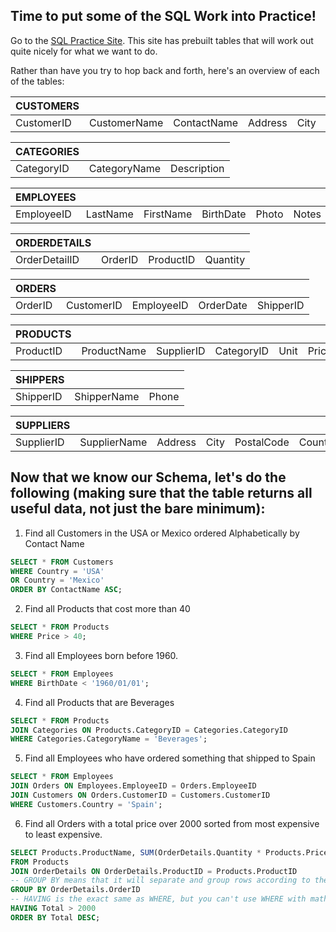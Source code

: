 ## Time to put some of the SQL Work into Practice!

Go to the [SQL Practice Site](https://www.w3schools.com/sql/trysql.asp?filename=trysql_desc). This site has prebuilt tables that will work out quite nicely for what we want to do.

Rather than have you try to hop back and forth, here's an overview of each of the tables:

| CUSTOMERS  |              |             |         |      |            |         |
| ---------- | ------------ | ----------- | ------- | ---- | ---------- | ------- |
| CustomerID | CustomerName | ContactName | Address | City | PostalCode | Country |

| CATEGORIES |              |             |
| ---------- | ------------ | ----------- |
| CategoryID | CategoryName | Description |

| EMPLOYEES  |          |           |           |       |       |
| ---------- | -------- | --------- | --------- | ----- | ----- |
| EmployeeID | LastName | FirstName | BirthDate | Photo | Notes |

| ORDERDETAILS  |         |           |          |
| ------------- | ------- | --------- | -------- |
| OrderDetailID | OrderID | ProductID | Quantity |

| ORDERS  |            |            |           |           |
| ------- | ---------- | ---------- | --------- | --------- |
| OrderID | CustomerID | EmployeeID | OrderDate | ShipperID |

| PRODUCTS  |             |            |            |      |       |
| --------- | ----------- | ---------- | ---------- | ---- | ----- |
| ProductID | ProductName | SupplierID | CategoryID | Unit | Price |

| SHIPPERS  |             |       |
| --------- | ----------- | ----- |
| ShipperID | ShipperName | Phone |

| SUPPLIERS  |              |         |      |            |         |     |
| ---------- | ------------ | ------- | ---- | ---------- | ------- | --- |
| SupplierID | SupplierName | Address | City | PostalCode | Country |

## Now that we know our Schema, let's do the following (making sure that the table returns all useful data, not just the bare minimum):

1. Find all Customers in the USA or Mexico ordered Alphabetically by Contact Name
```SQL
SELECT * FROM Customers
WHERE Country = 'USA'
OR Country = 'Mexico'
ORDER BY ContactName ASC;
```

2. Find all Products that cost more than 40
```SQL
SELECT * FROM Products
WHERE Price > 40;
```

3. Find all Employees born before 1960.
```SQL
SELECT * FROM Employees
WHERE BirthDate < '1960/01/01';
```

4. Find all Products that are Beverages
```SQL
SELECT * FROM Products
JOIN Categories ON Products.CategoryID = Categories.CategoryID
WHERE Categories.CategoryName = 'Beverages';
```

5. Find all Employees who have ordered something that shipped to Spain
```SQL
SELECT * FROM Employees
JOIN Orders ON Employees.EmployeeID = Orders.EmployeeID
JOIN Customers ON Orders.CustomerID = Customers.CustomerID
WHERE Customers.Country = 'Spain';
```

6. Find all Orders with a total price over 2000 sorted from most expensive to least expensive.
```SQL
SELECT Products.ProductName, SUM(OrderDetails.Quantity * Products.Price) AS Total
FROM Products
JOIN OrderDetails ON OrderDetails.ProductID = Products.ProductID
-- GROUP BY means that it will separate and group rows according to their OrderID
GROUP BY OrderDetails.OrderID
-- HAVING is the exact same as WHERE, but you can't use WHERE with math (aggregate) functions like SUM
HAVING Total > 2000
ORDER BY Total DESC;
```